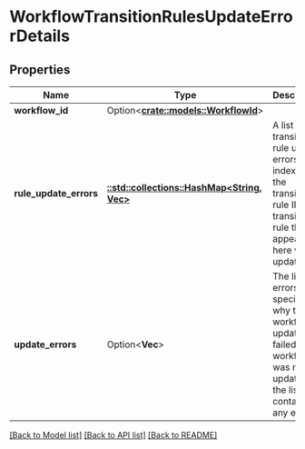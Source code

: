 # WorkflowTransitionRulesUpdateErrorDetails

## Properties

Name | Type | Description | Notes
------------ | ------------- | ------------- | -------------
**workflow_id** | Option<[**crate::models::WorkflowId**](WorkflowId.md)> |  | [optional]
**rule_update_errors** | [**::std::collections::HashMap<String, Vec<String>>**](array.md) | A list of transition rule update errors, indexed by the transition rule ID. Any transition rule that appears here wasn't updated. | 
**update_errors** | Option<**Vec<String>**> | The list of errors that specify why the workflow update failed. The workflow was not updated if the list contains any entries. | [optional]

[[Back to Model list]](../README.md#documentation-for-models) [[Back to API list]](../README.md#documentation-for-api-endpoints) [[Back to README]](../README.md)


